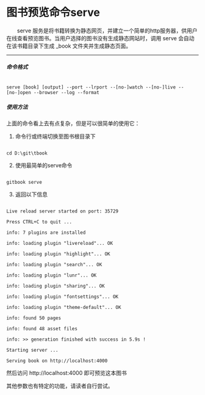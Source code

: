 # 图书预览命令serve

&emsp;&emsp;serve 服务是将书籍转换为静态网页，并建立一个简单的http服务器，供用户在线查看预览图书。当用户选择的图书没有生成静态网站时，调用 serve 会自动在该书籍目录下生成 _book 文件夹并生成静态页面。

***

##### 命令格式

```

serve [book] [output] --port --lrport --[no-]watch --[no-]live --[no-]open --browser --log --format

```

##### 使用方法

上面的命令看上去有点复杂，但是可以很简单的使用它：

1. 命令行或终端切换至图书根目录下

```

cd D:\git\tbook

```

2. 使用最简单的serve命令

```

gitbook serve

```

3. 返回以下信息

```

Live reload server started on port: 35729

Press CTRL+C to quit ...

info: 7 plugins are installed

info: loading plugin "livereload"... OK

info: loading plugin "highlight"... OK

info: loading plugin "search"... OK

info: loading plugin "lunr"... OK

info: loading plugin "sharing"... OK

info: loading plugin "fontsettings"... OK

info: loading plugin "theme-default"... OK

info: found 50 pages

info: found 48 asset files

info: >> generation finished with success in 5.9s !

Starting server ...

Serving book on http://localhost:4000

```

然后访问 http://localhost:4000 即可预览这本图书

其他参数也有特定的功能，请读者自行尝试。




